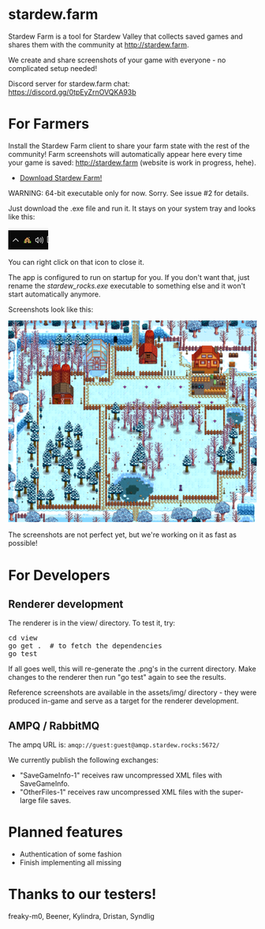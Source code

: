 # stardew.farm

Stardew Farm is a tool for Stardew Valley that collects saved games and shares them with the community at http://stardew.farm. 

We create and share screenshots of your game with everyone - no complicated setup needed!

Discord server for stardew.farm chat: https://discord.gg/0tpEyZrnOVQKA93b

# For Farmers

Install the Stardew Farm client to share your farm state with the rest of the community! Farm screenshots will automatically appear here every time your game is saved: http://stardew.farm (website is work in progress, hehe).

 - [Download Stardew Farm!](https://github.com/nictuku/stardew-rocks/releases/download/v0.6/stardew_rocks.exe)

WARNING: 64-bit executable only for now. Sorry. See issue #2 for details.

Just download the .exe file and run it. It stays on your system tray and looks like this:

![Screenshot](assets/img/systray.png)

You can right click on that icon to close it.

The app is configured to run on startup for you. If you don't want that, just rename the *stardew_rocks.exe* executable to something else and it won't start automatically anymore.

Screenshots look like this:

![Farm Map](view/map-Aerlia_1458278945.png)

The screenshots are not perfect yet, but we're working on it as fast as possible!

# For Developers

## Renderer development

The renderer is in the view/ directory. To test it, try:

<pre>
cd view
go get .  # to fetch the dependencies
go test 
</pre>
 
If all goes well, this will re-generate the .png's in the current directory. Make changes to the renderer then run "go test" again to see the results.

Reference screenshots are available in the assets/img/ directory - they were produced in-game and serve as a target for the renderer development.

## AMPQ / RabbitMQ

The ampq URL is: `amqp://guest:guest@amqp.stardew.rocks:5672/`

We currently publish the following exchanges:

 - "SaveGameInfo-1" receives raw uncompressed XML files with SaveGameInfo.
 - "OtherFiles-1" receives raw uncompressed XML files with the super-large file saves.
 
# Planned features

- Authentication of some fashion
- Finish implementing all missing 

# Thanks to our testers!

freaky-m0, Beener, Kylindra, Dristan, Syndlig
